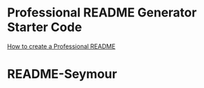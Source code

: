 # Professional README Generator Starter Code

[How to create a Professional README](./readme-guide.md)
# README-Seymour
